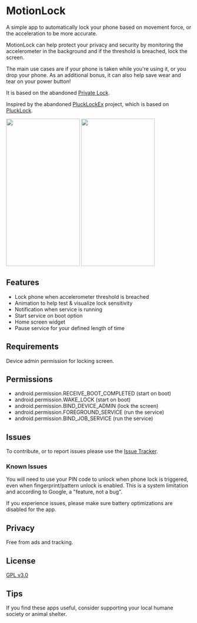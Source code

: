 # MotionLock

A simple app to automatically lock your phone based on movement force, or the acceleration to be more accurate.

MotionLock can help protect your privacy and security by monitoring the accelerometer in the background and if the threshold is breached, lock the screen. 

The main use cases are if your phone is taken while you're using it, or you drop your phone.
As an additional bonus, it can also help save wear and tear on your power button!

It is based on the abandoned [Private Lock](https://github.com/wesaphzt/privatelock).

Inspired by the abandoned [PluckLockEx](https://github.com/0xFireball/PluckLockEx) project, which is based on [PluckLock](https://github.com/SyntaxBlitz/PluckLock).

<p>
<img src="fastlane/metadata/android/en-US/images/phoneScreenshots/01-main.png?raw=true" width="200" height="400"/> 

<img src="fastlane/metadata/android/en-US/images/phoneScreenshots/02-test-sensitivity.png?raw=true" width="200" height="400"/> 
</p>

## Features
- Lock phone when accelerometer threshold is breached
- Animation to help test & visualize lock sensitivity
- Notification when service is running
- Start service on boot option
- Home screen widget
- Pause service for your defined length of time

## Requirements
Device admin permission for locking screen.

## Permissions
- android.permission.RECEIVE_BOOT_COMPLETED (start on boot)
- android.permission.WAKE_LOCK (start on boot)
- android.permission.BIND_DEVICE_ADMIN (lock the screen)
- android.permission.FOREGROUND_SERVICE (run the service)
- android.permission.BIND_JOB_SERVICE (run the service)

## Issues
To contribute, or to report issues please use the [Issue Tracker](https://github.com/windsurfer/privatelock/issues/).

### Known Issues
You will need to use your PIN code to unlock when phone lock is triggered, even when fingerprint/pattern unlock is enabled.
This is a system limitation and according to Google, a "feature, not a bug".

If you experience issues, please make sure battery optimizations are disabled for the app.

## Privacy
Free from ads and tracking.

## License
[GPL v3.0](LICENSE)

## Tips
If you find these apps useful, consider supporting your local humane society or animal shelter.
